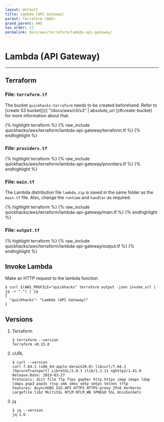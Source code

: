 ```yaml
---
layout: default
title: Lambda (API Gateway)
parent: Terraform (AWS)
grand_parent: AWS
nav_order: 12
permalink: docs/aws/terraform/lambda-api-gateway/
---
```


# Lambda (API Gateway)

---

## Terraform

### File: `terraform.tf`

The bucket `quickhacks-terraform` needs to be created beforehand. Refer to
[create S3 bucket]({{ "/docs/aws/cli/s3" | absolute_url }}#create-bucket) for more information about that.

{% highlight terraform %}
{% raw_include quickhacks/aws/terraform/lambda-api-gateway/terraform.tf %}
{% endhighlight %}

### File: `providers.tf`

{% highlight terraform %}
{% raw_include quickhacks/aws/terraform/lambda-api-gateway/providers.tf %}
{% endhighlight %}

### File: `main.tf`

The Lambda distribution file `lambda.zip` is saved in the same folder as the `main.tf` file. Also, change the `runtime`
and `handler` as required.

{% highlight terraform %}
{% raw_include quickhacks/aws/terraform/lambda-api-gateway/main.tf %}
{% endhighlight %}

### File: `output.tf`

{% highlight terraform %}
{% raw_include quickhacks/aws/terraform/lambda-api-gateway/output.tf %}
{% endhighlight %}

## Invoke Lambda

Make an HTTP request to the lambda function

```console
$ curl $(AWS_PROFILE="quickhacks" terraform output -json invoke_url | jq -r ".") | jq
{
  "quickhacks": "Lambda (API Gateway)"
}
```

## Versions

1. Terraform

    ```console
    $ terraform --version
    Terraform v0.15.0
    ```

1. cURL

   ```console
   $ curl --version
   curl 7.64.1 (x86_64-apple-darwin20.0) libcurl/7.64.1 (SecureTransport) LibreSSL/2.8.3 zlib/1.2.11 nghttp2/1.41.0
   Release-Date: 2019-03-27
   Protocols: dict file ftp ftps gopher http https imap imaps ldap ldaps pop3 pop3s rtsp smb smbs smtp smtps telnet tftp
   Features: AsynchDNS GSS-API HTTP2 HTTPS-proxy IPv6 Kerberos Largefile libz MultiSSL NTLM NTLM_WB SPNEGO SSL UnixSockets
   ```

1. jq

   ```console
   $ jq --version
   jq-1.6
   ```
